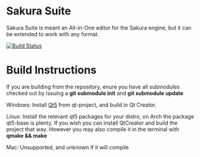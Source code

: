 Sakura Suite
===============
Sakura Suite is meant an All-in-One editor for the Sakura engine, but it can be extended to work with any format.

[![Build Status](https://travis-ci.org/Antidote/SakuraSuite.png?branch=1.0.0)](https://travis-ci.org/Antidote/SakuraSuite)

Build Instructions
===============
If you are building from the repository, enure you have all submodules checked out by issuing a **git submodule init** and **git submodule update**

Windows:
  Install [Qt5](http://qt-project.org/downloads) from qt-project, and build in Qt Creator.
  
Linux:
  Install the relevant qt5 packages for your distro, on Arch the package qt5-base is plenty.
  If you wish you can install QtCreator and build the project that way.
  However you may also compile it in the terminal with **qmake && make**

Mac:
  Unsupported, and unknown if it will compile
